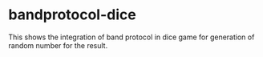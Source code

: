 # bandprotocol-dice
This shows the integration of band protocol in dice game for generation of random number for the result.
